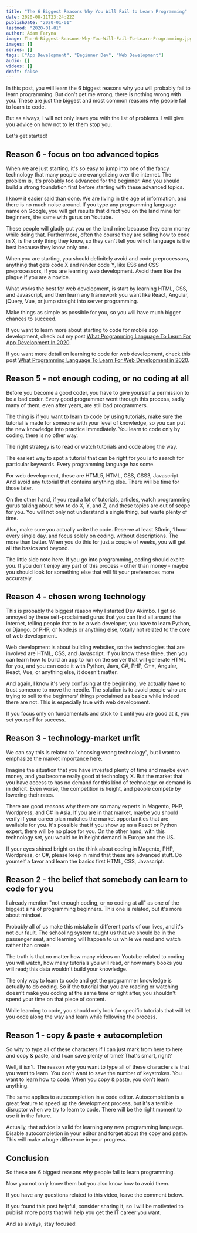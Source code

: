 ```yaml
---
title: "The 6 Biggest Reasons Why You Will Fail to Learn Programming"
date: 2020-08-11T23:24:22Z
publishDate: "2020-01-01"
lastmod: "2020-01-01"
author: Adam Faryna
image: The-6-Biggest-Reasons-Why-You-Will-Fail-To-Learn-Programming.jpg
images: []
series: []
tags: ["App Development", "Beginner Dev", "Web Development"]
audio: []
videos: []
draft: false
---
```


In this post, you will learn the 6 biggest reasons why you will probably fail to learn programming. But don't get me wrong, there is nothing wrong with you. These are just the biggest and most common reasons why people fail to learn to code.

But as always, I will not only leave you with the list of problems. I will give you advice on how not to let them stop you.

Let's get started!

## Reason 6 - focus on too advanced topics

When we are just starting, it's so easy to jump into one of the fancy technology that many people are evangelizing over the internet. The problem is, it's probably too advanced for the beginner. And you should build a strong foundation first before starting with these advanced topics.

I know it easier said than done. We are living in the age of information, and there is no much noise around. If you type any programming language name on Google, you will get results that direct you on the land mine for beginners, the same with gurus on Youtube.

These people will gladly put you on the land mine because they earn money while doing that. Furthermore, often the course they are selling how to code in X, is the only thing they know, so they can't tell you which language is the best because they know only one.

When you are starting, you should definitely avoid and code preprocessors, anything that gets code X and render code Y, like ES6 and CSS preprocessors, if you are learning web development. Avoid them like the plague if you are a novice.

What works the best for web development, is start by learning HTML, CSS, and Javascript, and then learn any framework you want like React, Angular, jQuery, Vue, or jump straight into server programming.

Make things as simple as possible for you, so you will have much bigger chances to succeed.

If you want to learn more about starting to code for mobile app development, check out my post <a href="/what-programming-language-to-learn-for-app-development-in-2020/">What Programming Language To Learn For App Development In 2020</a>.

If you want more detail on learning to code for web development, check this post <a href="/what-programming-language-to-learn-for-web-development-in-2020">What Programming Language To Learn For Web Development in 2020</a>.

## Reason 5 - not enough coding, or no coding at all

Before you become a good coder, you have to give yourself a permission to be a bad coder. Every good programmer went through this process, sadly many of them, even after years, are still bad programmers.

The thing is if you want to learn to code by using tutorials, make sure the tutorial is made for someone with your level of knowledge, so you can put the new knowledge into practice immediately. You learn to code only by coding, there is no other way.

The right strategy is to read or watch tutorials and code along the way.

The easiest way to spot a tutorial that can be right for you is to search for particular keywords. Every programming language has some.

For web development, these are HTML5, HTML, CSS, CSS3, Javascript. And avoid any tutorial that contains anything else. There will be time for those later.

On the other hand, if you read a lot of tutorials, articles, watch programming gurus talking about how to do X, Y, and Z, and these topics are out of scope for you. You will not only not understand a single thing, but waste plenty of time.

Also, make sure you actually write the code. Reserve at least 30min, 1 hour every single day, and focus solely on coding, without descriptions. The more than better. When you do this for just a couple of weeks, you will get all the basics and beyond.

The little side note here. If you go into programming, coding should excite you. If you don't enjoy any part of this process - other than money - maybe you should look for something else that will fit your preferences more accurately.

## Reason 4 - chosen wrong technology

This is probably the biggest reason why I started Dev Akimbo. I get so annoyed by these self-proclaimed gurus that you can find all around the internet, telling people that to be a web developer, you have to learn Python, or Django, or PHP, or Node.js or anything else, totally not related to the core of web development.

Web development is about building websites, so the technologies that are involved are HTML, CSS, and Javascript. If you know these three, then you can learn how to build an app to run on the server that will generate HTML for you, and you can code it with Python, Java, C#, PHP, C++, Angular, React, Vue, or anything else, it doesn't matter.

And again, I know it's very confusing at the beginning, we actually have to trust someone to move the needle. The solution is to avoid people who are trying to sell to the beginners' things proclaimed as basics while indeed there are not. This is especially true with web development.

If you focus only on fundamentals and stick to it until you are good at it, you set yourself for success.

## Reason 3 - technology-market unfit

We can say this is related to "choosing wrong technology", but I want to emphasize the market importance here.

Imagine the situation that you have invested plenty of time and maybe even money, and you become really good at technology X. But the market that you have access to has no demand for this kind of technology, or demand is in deficit. Even worse, the competition is height, and people compete by lowering their rates.

There are good reasons why there are so many experts in Magento, PHP, Wordpress, and C# in Asia. If you are in that market, maybe you should verify if your career plan matches the market opportunities that are available for you. It's possible that if you show up as a React or Python expert, there will be no place for you. On the other hand, with this technology set, you would be in height demand in Europe and the US.

If your eyes shined bright on the think about coding in Magento, PHP, Wordpress, or C#, please keep in mind that these are advanced stuff. Do yourself a favor and learn the basics first HTML, CSS, Javascript.

## Reason 2 - the belief that somebody can learn to code for you

I already mention "not enough coding, or no coding at all" as one of the biggest sins of programming beginners. This one is related, but it's more about mindset.

Probably all of us make this mistake in different parts of our lives, and it's not our fault. The schooling system taught us that we should be in the passenger seat, and learning will happen to us while we read and watch rather than create.

The truth is that no matter how many videos on Youtube related to coding you will watch, how many tutorials you will read, or how many books you will read; this data wouldn't build your knowledge.

The only way to learn to code and get the programmer knowledge is actually to do coding. So if the tutorial that you are reading or watching doesn't make you coding at the same time or right after, you shouldn't spend your time on that piece of content.

While learning to code, you should only look for specific tutorials that will let you code along the way and learn while following the process.

## Reason 1 - copy &amp; paste + autocompletion

So why to type all of these characters if I can just mark from here to here and copy &amp; paste, and I can save plenty of time? That's smart, right?

Well, it isn't. The reason why you want to type all of these characters is that you want to learn. You don't want to save the number of keystrokes. You want to learn how to code. When you copy &amp; paste, you don't learn anything.

The same applies to autocompletion in a code editor. Autocompletion is a great feature to speed up the development process, but it's a terrible disruptor when we try to learn to code. There will be the right moment to use it in the future.

Actually, that advice is valid for learning any new programming language. Disable autocompletion in your editor and forget about the copy and paste. This will make a huge difference in your progress.

## Conclusion

So these are 6 biggest reasons why people fail to learn programming.

Now you not only know them but you also know how to avoid them.

If you have any questions related to this video, leave the comment below.

If you found this post helpful, consider sharing it, so I will be motivated to publish more posts that will help you get the IT career you want.

And as always, stay focused!